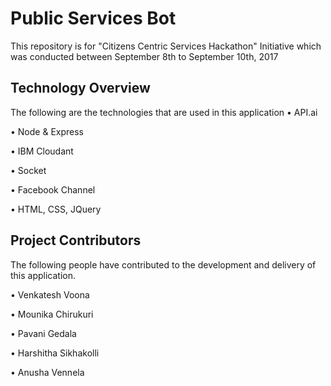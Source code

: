 # Public Services Bot
This repository is for "Citizens Centric Services Hackathon" Initiative which was conducted between September 8th to September 10th, 2017

## Technology Overview
The following are the technologies that are used in this application
• API.ai

• Node & Express

• IBM Cloudant

• Socket

• Facebook Channel

• HTML, CSS, JQuery

## Project Contributors

The following people have contributed to the development and delivery of this application. 

• Venkatesh Voona

• Mounika Chirukuri

• Pavani Gedala

• Harshitha Sikhakolli

• Anusha Vennela



